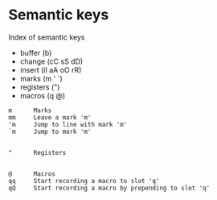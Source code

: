 # Semantic keys

Index of semantic keys
- buffer    (b)
- change    (cC sS dD)
- insert    (iI aA oO rR)
- marks     (m ' `)
- registers (")
- macros    (q @)



```
m      Marks
mm     Leave a mark 'm'
'm     Jump to line with mark 'm'
`m     Jump to mark 'm'


"      Registers


@      Macros
qq     Start recording a macro to slot 'q'
qQ     Start recording a macro by prepending to slot 'q'
```
